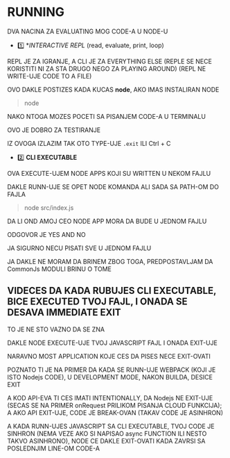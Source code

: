 # RUNNING

DVA NACINA ZA EVALUATING MOG CODE-A U NODE-U

- :one: **INTERACTIVE *REPL** (read, evaluate, print, loop)

REPL JE ZA IGRANJE, A CLI JE ZA EVERYTHING ELSE (REPLE SE NECE KORISTITI NI ZA STA DRUGO NEGO ZA PLAYING AROUND) (REPL NE WRITE-UJE CODE TO A FILE)

OVO DAKLE POSTIZES KADA KUCAS **node**, AKO IMAS INSTALIRAN NODE

> node

NAKO NTOGA MOZES POCETI SA PISANJEM CODE-A U TERMINALU

OVO JE DOBRO ZA TESTIRANJE

IZ OVOGA IZLAZIM TAK OTO TYPE-UJE `.exit` ILI Ctrl + C

- :two: **CLI EXECUTABLE**

OVA EXECUTE-UJEM NODE APPS KOJI SU WRITTEN U NEKOM FAJLU

DAKLE RUNN-UJE SE OPET NODE KOMANDA ALI SADA SA PATH-OM DO FAJLA

> node src/index.js

DA LI OND AMOJ CEO NODE APP MORA DA BUDE U JEDNOM FAJLU

ODGOVOR JE YES AND NO

JA SIGURNO NECU PISATI SVE U JEDNOM FAJLU

JA DAKLE NE MORAM DA BRINEM ZBOG TOGA, PREDPOSTAVLJAM DA CommonJs MODULI BRINU O TOME

## VIDECES DA KADA RUBUJES CLI EXECUTABLE, BICE EXECUTED TVOJ FAJL, I ONADA SE DESAVA IMMEDIATE EXIT

TO JE NE STO VAZNO DA SE ZNA

DAKLE NODE EXECUTE-UJE TVOJ JAVASCRIPT FAJL I ONADA EXIT-UJE

NARAVNO MOST APPLICATION KOJE CES DA PISES NECE EXIT-OVATI

POZNATO TI JE NA PRIMER DA KADA SE RUNN-UJE WEBPACK (KOJI JE ISTO Nodejs CODE), U DEVELOPMENT MODE, NAKON BUILDA, DESICE EXIT

A KOD API-EVA TI CES IMATI INTENTIONALLY, DA Nodejs NE EXIT-UJE (SECAS SE NA PRIMER onRequest PRILIKOM PISANJA CLOUD FUNKCIJA); A AKO API EXIT-UJE, CODE JE BREAK-OVAN (TAKAV CODE JE ASINHRON)

A KADA RUNN-UJES JAVASCRIPT SA CLI EXECUTABLE, TVOJ CODE JE SINHRON (NEMA VEZE AKO SI NAPISAO async FUNCTION ILI NESTO TAKVO ASINHRONO), NODE CE DAKLE EXIT-OVATI KADA ZAVRSI SA POSLEDNJIM LINE-OM CODE-A
